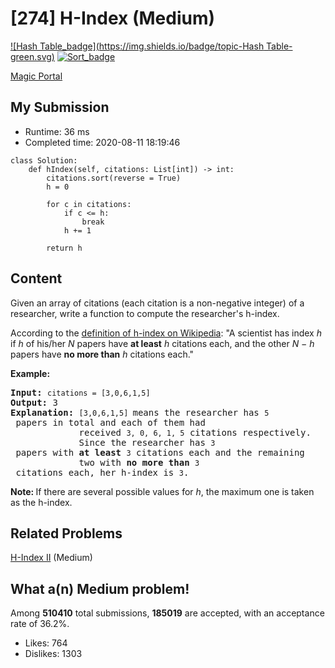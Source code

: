 # [274] H-Index (Medium)

[![Hash Table_badge](https://img.shields.io/badge/topic-Hash Table-green.svg)](https://leetcode.com/problems/h-index/)  [![Sort_badge](https://img.shields.io/badge/topic-Sort-green.svg)](https://leetcode.com/problems/h-index/) 

[Magic Portal](https://leetcode.com/problems/h-index/)

## My Submission

- Runtime: 36 ms
- Completed time: 2020-08-11 18:19:46

```python3
class Solution:
    def hIndex(self, citations: List[int]) -> int:
        citations.sort(reverse = True)
        h = 0
        
        for c in citations:
            if c <= h:
                break
            h += 1

        return h
```

## Content
<p>Given an array of citations (each citation is a non-negative integer) of a researcher, write a function to compute the researcher&#39;s h-index.</p>

<p>According to the <a href="https://en.wikipedia.org/wiki/H-index" target="_blank">definition of h-index on Wikipedia</a>: &quot;A scientist has index <i>h</i> if <i>h</i> of his/her <i>N</i> papers have <b>at least</b> <i>h</i> citations each, and the other <i>N &minus; h</i> papers have <b>no more than</b> <i>h</i> citations each.&quot;</p>

<p><b>Example:</b></p>

<pre>
<b>Input:</b> <code>citations = [3,0,6,1,5]</code>
<b>Output:</b> 3 
<strong>Explanation: </strong><code>[3,0,6,1,5] </code>means the researcher has <code>5</code> papers in total and each of them had 
             received <code>3, 0, 6, 1, 5</code> citations respectively. 
&nbsp;            Since the researcher has <code>3</code> papers with <b>at least</b> <code>3</code> citations each and the remaining 
&nbsp;            two with <b>no more than</b> <code>3</code> citations each, her h-index is <code>3</code>.</pre>

<p><strong>Note:&nbsp;</strong>If there are several possible values for <em>h</em>, the maximum one is taken as the h-index.</p>


## Related Problems
[H-Index II](https://leetcode.com/problems/h-index-ii/) (Medium) <br>

## What a(n) Medium problem!
Among **510410** total submissions, **185019** are accepted, with an acceptance rate of 36.2%. <br>

- Likes: 764
- Dislikes: 1303

